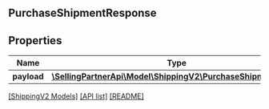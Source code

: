 ## PurchaseShipmentResponse

## Properties

Name | Type | Description | Notes
------------ | ------------- | ------------- | -------------
**payload** | [**\SellingPartnerApi\Model\ShippingV2\PurchaseShipmentResult**](PurchaseShipmentResult.md) |  | [optional]

[[ShippingV2 Models]](../) [[API list]](../../Api) [[README]](../../../README.md)
